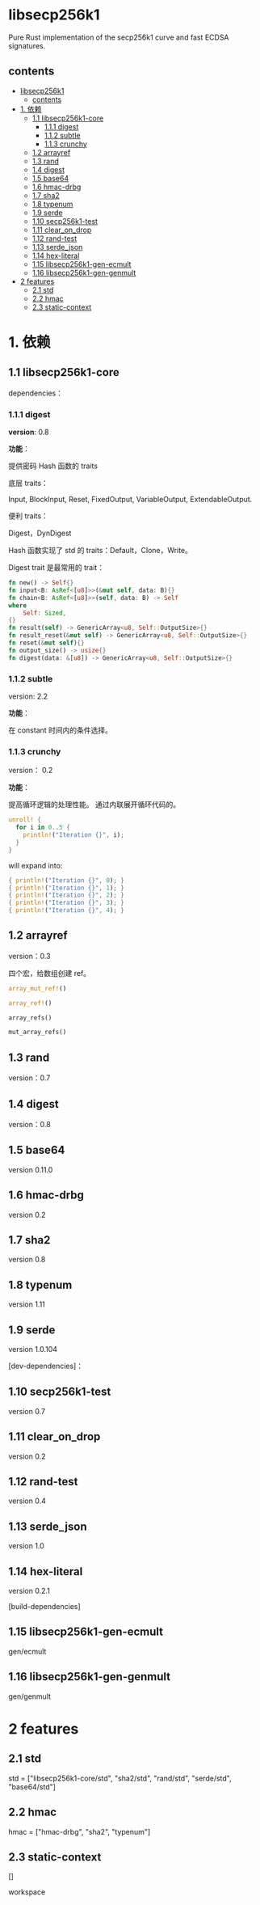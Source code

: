 # libsecp256k1

Pure Rust implementation of the secp256k1 curve and fast ECDSA signatures. 

## contents
- [libsecp256k1](#libsecp256k1)
  - [contents](#contents)
- [1. 依赖](#1-依赖)
  - [1.1 libsecp256k1-core](#11-libsecp256k1-core)
    - [1.1.1 digest](#111-digest)
    - [1.1.2 subtle](#112-subtle)
    - [1.1.3 crunchy](#113-crunchy)
  - [1.2 arrayref](#12-arrayref)
  - [1.3 rand](#13-rand)
  - [1.4 digest](#14-digest)
  - [1.5 base64](#15-base64)
  - [1.6 hmac-drbg](#16-hmac-drbg)
  - [1.7 sha2](#17-sha2)
  - [1.8 typenum](#18-typenum)
  - [1.9 serde](#19-serde)
  - [1.10 secp256k1-test](#110-secp256k1-test)
  - [1.11 clear_on_drop](#111-clear_on_drop)
  - [1.12 rand-test](#112-rand-test)
  - [1.13 serde_json](#113-serde_json)
  - [1.14 hex-literal](#114-hex-literal)
  - [1.15 libsecp256k1-gen-ecmult](#115-libsecp256k1-gen-ecmult)
  - [1.16 libsecp256k1-gen-genmult](#116-libsecp256k1-gen-genmult)
- [2 features](#2-features)
  - [2.1 std](#21-std)
  - [2.2 hmac](#22-hmac)
  - [2.3 static-context](#23-static-context)


# 1. 依赖

## 1.1 libsecp256k1-core
dependencies：

### 1.1.1 digest
**version**: 0.8

**功能**：

提供密码 Hash 函数的 traits

底层 traits：

Input, BlockInput, Reset, FixedOutput, VariableOutput, ExtendableOutput.

便利 traits：

Digest，DynDigest

Hash 函数实现了 std 的 traits：Default，Clone，Write。

Digest trait 是最常用的 trait：
```rust
fn new() -> Self{}
fn input<B: AsRef<[u8]>>(&mut self, data: B){}
fn chain<B: AsRef<[u8]>>(self, data: B) -> Self
where
    Self: Sized, 
{}
fn result(self) -> GenericArray<u8, Self::OutputSize>{}
fn result_reset(&mut self) -> GenericArray<u8, Self::OutputSize>{}
fn reset(&mut self){}
fn output_size() -> usize{}
fn digest(data: &[u8]) -> GenericArray<u8, Self::OutputSize>{}
```


### 1.1.2 subtle
version: 2.2

**功能**：

在 constant 时间内的条件选择。

### 1.1.3 crunchy
version： 0.2

**功能**：

提高循环逻辑的处理性能。
通过内联展开循环代码的。

```rust
unroll! {
  for i in 0..5 {
    println!("Iteration {}", i);
  }
}
```
will expand into:
```rust
{ println!("Iteration {}", 0); }
{ println!("Iteration {}", 1); }
{ println!("Iteration {}", 2); }
{ println!("Iteration {}", 3); }
{ println!("Iteration {}", 4); }
```


## 1.2 arrayref
version：0.3

四个宏，给数组创建 ref。

```rust
array_mut_ref!()

array_ref!()

array_refs()

mut_array_refs()
```

## 1.3 rand
version：0.7

## 1.4 digest
version：0.8

## 1.5 base64
version 0.11.0

## 1.6 hmac-drbg
version 0.2

## 1.7 sha2
version 0.8

## 1.8 typenum
version 1.11

## 1.9 serde
version 1.0.104

[dev-dependencies]：
## 1.10 secp256k1-test
version 0.7

## 1.11 clear_on_drop
version 0.2

## 1.12 rand-test
version 0.4


## 1.13 serde_json
version 1.0

## 1.14 hex-literal
version 0.2.1

[build-dependencies]
## 1.15 libsecp256k1-gen-ecmult
gen/ecmult

## 1.16 libsecp256k1-gen-genmult
gen/genmult

# 2 features

## 2.1 std
std = ["libsecp256k1-core/std", "sha2/std", "rand/std", "serde/std", "base64/std"]

## 2.2 hmac
hmac = ["hmac-drbg", "sha2", "typenum"]

## 2.3 static-context
[]

workspace 